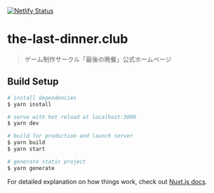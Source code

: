 [![Netlify Status](https://api.netlify.com/api/v1/badges/f12707bc-9c9d-4bac-bb3a-1dd2e5773660/deploy-status)](https://app.netlify.com/sites/the-last-dinner/deploys)

# the-last-dinner.club

> ゲーム制作サークル「最後の晩餐」公式ホームページ

## Build Setup

``` bash
# install dependencies
$ yarn install

# serve with hot reload at localhost:3000
$ yarn dev

# build for production and launch server
$ yarn build
$ yarn start

# generate static project
$ yarn generate
```

For detailed explanation on how things work, check out [Nuxt.js docs](https://nuxtjs.org).
